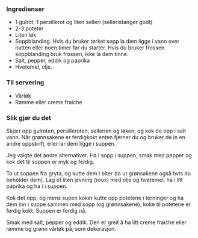 
### Ingredienser
- 1 gulrot, 1 persillerot og liten selleri (selleristanger godt)
- 2-3 poteter
- Liten løk
- Soppblanding. Hvis du bruker tørket sopp la dem ligge i vann over natten eller noen timer før du starter. Hvis du bruker frossen soppblanding bruk frossen, ikke la dem tinne.
- Salt, pepper, eddik og paprika
- Hvetemel, olje.

### Til servering
- Vårløk
- Rømme eller creme fraiche

### Slik gjør du det
Skjær opp gulroten, persilleroten, sellerien og løken, og kok de opp i salt vann. Når grønnsakene er ferdigkokt enten fjerner du og bruker de in en andre oppskrift, eller lar dem ligge i suppen.

 Jeg valgte det andre alternativet. Ha i sopp i suppen, smak med pepper og kok det til soppen er myk og ferdig.

 Ta ut soppen fra gryta, og kutte dem i biter (ta ut grønsakene også hvis du beholder dem). Lag et liten jevning (roux) med olje og hvetemel, ha i litt paprika og ha i i suppen.

 Kok det opp, og mens supen koker kutte opp potetene i terninger og ha dem inn i suppe sammen med sopp (og grønnsakene), koke til potetene er ferdig kokt. Suppen er ferdig nå.

 Smak med salt, pepper og eddik. Den er greit å ha litt creme fraiche eller rømme og grønn vårløk på, som dekorasjon.

   